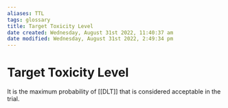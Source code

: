 ```yaml
---
aliases: TTL
tags: glossary 
title: Target Toxicity Level
date created: Wednesday, August 31st 2022, 11:40:37 am
date modified: Wednesday, August 31st 2022, 2:49:34 pm
---
```

# Target Toxicity Level

It is the maximum probability of [[DLT]] that is considered acceptable in the trial.
